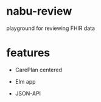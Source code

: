 # nabu-review

playground for reviewing FHIR data

# features

- CarePlan centered

- Elm app
- JSON-API
